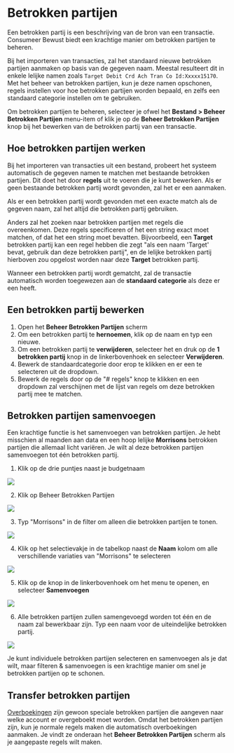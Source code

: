 # Betrokken partijen

Een betrokken partij is een beschrijving van de bron van een transactie. Consumeer Bewust biedt een krachtige manier om betrokken partijen te beheren.

Bij het importeren van transacties, zal het standaard nieuwe betrokken partijen aanmaken op basis van de gegeven naam. Meestal resulteert dit in enkele lelijke namen zoals `Target Debit Crd Ach Tran Co Id:Xxxxx15170`. Met het beheer van betrokken partijen, kun je deze namen opschonen, regels instellen voor hoe betrokken partijen worden bepaald, en zelfs een standaard categorie instellen om te gebruiken.

Om betrokken partijen te beheren, selecteer je ofwel het **Bestand > Beheer Betrokken Partijen** menu-item of klik je op de **Beheer Betrokken Partijen** knop bij het bewerken van de betrokken partij van een transactie.

## Hoe betrokken partijen werken

Bij het importeren van transacties uit een bestand, probeert het systeem automatisch de gegeven namen te matchen met bestaande betrokken partijen. Dit doet het door **regels** uit te voeren die je kunt bewerken. Als er geen bestaande betrokken partij wordt gevonden, zal het er een aanmaken.

Als er een betrokken partij wordt gevonden met een exacte match als de gegeven naam, zal het altijd die betrokken partij gebruiken.

Anders zal het zoeken naar betrokken partijen met regels die overeenkomen. Deze regels specificeren of het een string exact moet matchen, of dat het een string moet bevatten. Bijvoorbeeld, een **Target** betrokken partij kan een regel hebben die zegt "als een naam 'Target' bevat, gebruik dan deze betrokken partij", en de lelijke betrokken partij hierboven zou opgelost worden naar deze **Target** betrokken partij.

Wanneer een betrokken partij wordt gematcht, zal de transactie automatisch worden toegewezen aan de **standaard categorie** als deze er een heeft.

## Een betrokken partij bewerken

1. Open het **Beheer Betrokken Partijen** scherm
2. Om een betrokken partij te **hernoemen**, klik op de naam en typ een nieuwe.
3. Om een betrokken partij te **verwijderen**, selecteer het en druk op de **1 betrokken partij** knop in de linkerbovenhoek en selecteer **Verwijderen**.
4. Bewerk de standaardcategorie door erop te klikken en er een te selecteren uit de dropdown.
5. Bewerk de regels door op de "# regels" knop te klikken en een dropdown zal verschijnen met de lijst van regels om deze betrokken partij mee te matchen.

## Betrokken partijen samenvoegen

Een krachtige functie is het samenvoegen van betrokken partijen. Je hebt misschien al maanden aan data en een hoop lelijke **Morrisons** betrokken partijen die allemaal licht variëren. Je wilt al deze betrokken partijen samenvoegen tot één betrokken partij.

1. Klik op de drie puntjes naast je budgetnaam

![](/img/payees/BudgetOptionButton.png)

2. Klik op Beheer Betrokken Partijen

![](/img/payees/ManagingPayees.png)

3. Typ "Morrisons" in de filter om alleen die betrokken partijen te tonen.

![](/img/payees/Payees.png)

4. Klik op het selectievakje in de tabelkop naast de **Naam** kolom om alle verschillende variaties van "Morrisons" te selecteren

![](/img/payees/PayeesSelected.png)

5. Klik op de knop in de linkerbovenhoek om het menu te openen, en selecteer **Samenvoegen**

![](/img/payees/MergePayeesOption.png)

6. Alle betrokken partijen zullen samengevoegd worden tot één en de naam zal bewerkbaar zijn. Typ een naam voor de uiteindelijke betrokken partij.

![](/img/payees/PayeesMerged.png)

Je kunt individuele betrokken partijen selecteren en samenvoegen als je dat wilt, maar filteren & samenvoegen is een krachtige manier om snel je betrokken partijen op te schonen.

## Transfer betrokken partijen

[Overboekingen](./transfers.md) zijn gewoon speciale betrokken partijen die aangeven naar welke account er overgeboekt moet worden. Omdat het betrokken partijen zijn, kun je normale regels maken die automatisch overboekingen aanmaken. Je vindt ze onderaan het **Beheer Betrokken Partijen** scherm als je aangepaste regels wilt maken.
